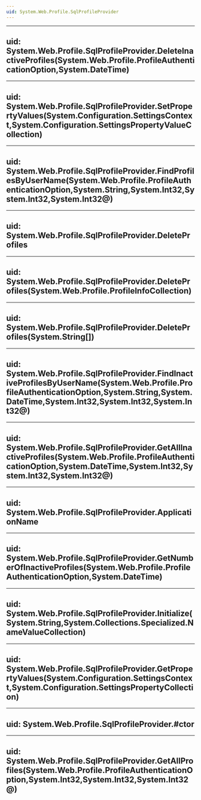 ```yaml
---
uid: System.Web.Profile.SqlProfileProvider
---
```


---
uid: System.Web.Profile.SqlProfileProvider.DeleteInactiveProfiles(System.Web.Profile.ProfileAuthenticationOption,System.DateTime)
---

---
uid: System.Web.Profile.SqlProfileProvider.SetPropertyValues(System.Configuration.SettingsContext,System.Configuration.SettingsPropertyValueCollection)
---

---
uid: System.Web.Profile.SqlProfileProvider.FindProfilesByUserName(System.Web.Profile.ProfileAuthenticationOption,System.String,System.Int32,System.Int32,System.Int32@)
---

---
uid: System.Web.Profile.SqlProfileProvider.DeleteProfiles
---

---
uid: System.Web.Profile.SqlProfileProvider.DeleteProfiles(System.Web.Profile.ProfileInfoCollection)
---

---
uid: System.Web.Profile.SqlProfileProvider.DeleteProfiles(System.String[])
---

---
uid: System.Web.Profile.SqlProfileProvider.FindInactiveProfilesByUserName(System.Web.Profile.ProfileAuthenticationOption,System.String,System.DateTime,System.Int32,System.Int32,System.Int32@)
---

---
uid: System.Web.Profile.SqlProfileProvider.GetAllInactiveProfiles(System.Web.Profile.ProfileAuthenticationOption,System.DateTime,System.Int32,System.Int32,System.Int32@)
---

---
uid: System.Web.Profile.SqlProfileProvider.ApplicationName
---

---
uid: System.Web.Profile.SqlProfileProvider.GetNumberOfInactiveProfiles(System.Web.Profile.ProfileAuthenticationOption,System.DateTime)
---

---
uid: System.Web.Profile.SqlProfileProvider.Initialize(System.String,System.Collections.Specialized.NameValueCollection)
---

---
uid: System.Web.Profile.SqlProfileProvider.GetPropertyValues(System.Configuration.SettingsContext,System.Configuration.SettingsPropertyCollection)
---

---
uid: System.Web.Profile.SqlProfileProvider.#ctor
---

---
uid: System.Web.Profile.SqlProfileProvider.GetAllProfiles(System.Web.Profile.ProfileAuthenticationOption,System.Int32,System.Int32,System.Int32@)
---
